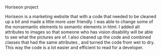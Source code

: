 Horiseon project

Horiseon is a marketing website that with a code that needed to be cleaned up a bit and made a little more user friendly. I was able to change some of the nonsemantic elements to semantic elements in html. I added alt attributes to images so that someone who has vision disability will be able to see what the pictures are of. I also cleaned up the code and combined classes that had the same attributes , and turned the code from wet to dry. This way the code is a lot easier and efficient to read for a developer. 

